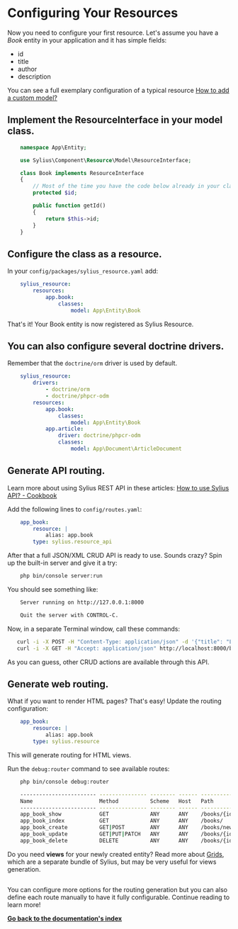 # Configuring Your Resources

Now you need to configure your first resource. Let's assume you have a *Book* entity in your application and it has simple fields:

* id
* title
* author
* description

You can see a full exemplary configuration of a typical resource
[How to add a custom model?](https://docs.sylius.com/en/latest/cookbook/entities/custom-model.html)

## Implement the ResourceInterface in your model class.

```php
    namespace App\Entity;

    use Sylius\Component\Resource\Model\ResourceInterface;

    class Book implements ResourceInterface
    {
        // Most of the time you have the code below already in your class.
        protected $id;

        public function getId()
        {
            return $this->id;
        }
    }
```

## Configure the class as a resource.

In your ``config/packages/sylius_resource.yaml`` add:

```yaml
    sylius_resource:
        resources:
            app.book:
                classes:
                    model: App\Entity\Book
```
That's it! Your Book entity is now registered as Sylius Resource.

## You can also configure several doctrine drivers.

Remember that the ``doctrine/orm`` driver is used by default.

```yaml
    sylius_resource:
        drivers:
            - doctrine/orm
            - doctrine/phpcr-odm
        resources:
            app.book:
                classes:
                    model: App\Entity\Book
            app.article:
                driver: doctrine/phpcr-odm
                classes:
                    model: App\Document\ArticleDocument
```
## Generate API routing.


Learn more about using Sylius REST API in these articles:
[How to use Sylius API? - Cookbook](https://docs.sylius.com/en/latest/cookbook/api/api.html)

Add the following lines to ``config/routes.yaml``:

```yaml
    app_book:
        resource: |
            alias: app.book
        type: sylius.resource_api
```
After that a full JSON/XML CRUD API is ready to use.
Sounds crazy? Spin up the built-in server and give it a try:

```bash
    php bin/console server:run
```
You should see something like:

```bash
    Server running on http://127.0.0.1:8000

    Quit the server with CONTROL-C.
```
Now, in a separate Terminal window, call these commands:

```bash
   curl -i -X POST -H "Content-Type: application/json" -d '{"title": "Lord of The Rings", "author": "J. R. R. Tolkien", "description": "Amazing!"}' http://localhost:8000/books/
   curl -i -X GET -H "Accept: application/json" http://localhost:8000/books/
```
As you can guess, other CRUD actions are available through this API.

## Generate web routing.

What if you want to render HTML pages? That's easy! Update the routing configuration:

```yaml
    app_book:
        resource: |
            alias: app.book
        type: sylius.resource
```
This will generate routing for HTML views.

Run the ``debug:router`` command to see available routes:

```bash
    php bin/console debug:router

    ------------------------ --------------- -------- ------ -------------------------
    Name                     Method          Scheme   Host   Path
    ------------------------ --------------- -------- ------ -------------------------
    app_book_show            GET             ANY      ANY    /books/{id}
    app_book_index           GET             ANY      ANY    /books/
    app_book_create          GET|POST        ANY      ANY    /books/new
    app_book_update          GET|PUT|PATCH   ANY      ANY    /books/{id}/edit
    app_book_delete          DELETE          ANY      ANY    /books/{id}
```

Do you need **views** for your newly created entity? Read more about 
[Grids](https://docs.sylius.com/en/latest/components_and_bundles/bundles/SyliusGridBundle/index.html),
which are a separate bundle of Sylius, but may be very useful for views generation.

##
You can configure more options for the routing generation but you can also define each route manually to have it fully configurable.
Continue reading to learn more!

**[Go back to the documentation's index](index.md)**
